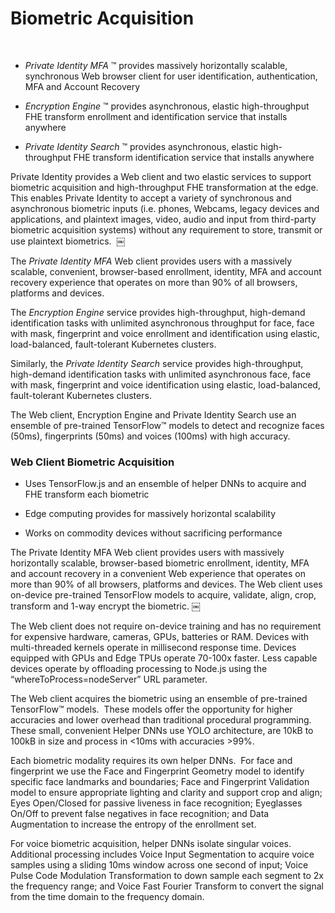# Biometric Acquisition
</br>

* _Private Identity MFA_ ™ provides massively horizontally scalable, synchronous Web browser client for user identification, authentication, MFA and Account Recovery

* _Encryption Engine_ ™ provides asynchronous, elastic high-throughput FHE transform enrollment and identification service that installs anywhere

* _Private Identity Search_ ™ provides asynchronous, elastic high-throughput FHE transform identification service that installs anywhere 

Private Identity provides a Web client and two elastic services to support biometric acquisition and high-throughput FHE transformation at the edge. This enables Private Identity to accept a variety of synchronous and asynchronous biometric inputs (i.e. phones, Webcams, legacy devices and applications, and plaintext images, video, audio and input from third-party biometric acquisition systems) without any requirement to store, transmit or use plaintext biometrics.  ￼

The _Private Identity MFA_ Web client provides users with a massively scalable, convenient, browser-based enrollment, identity, MFA and account recovery experience that operates on more than 90% of all browsers, platforms and devices. 

The _Encryption Engine_ service provides high-throughput, high-demand identification tasks with unlimited asynchronous throughput for face, face with mask, fingerprint and voice enrollment and identification using elastic, load-balanced, fault-tolerant Kubernetes clusters. 

Similarly, the _Private Identity Search_ service provides high-throughput, high-demand identification tasks with unlimited asynchronous face, face with mask, fingerprint and voice identification using elastic, load-balanced, fault-tolerant Kubernetes clusters. 

The Web client, Encryption Engine and Private Identity Search use an ensemble of pre-trained TensorFlow™ models to detect and recognize faces (50ms), fingerprints (50ms) and voices (100ms) with high accuracy.

### Web Client Biometric Acquisition

* Uses TensorFlow.js and an ensemble of helper DNNs to acquire and FHE transform each biometric 

* Edge computing provides for massively horizontal scalability 

* Works on commodity devices without sacrificing performance 

The Private Identity MFA Web client provides users with massively horizontally scalable, browser-based biometric enrollment, identity, MFA and account recovery in a convenient Web experience that operates on more than 90% of all browsers, platforms and devices. The Web client uses on-device pre-trained TensorFlow models to acquire, validate, align, crop, transform and 1-way encrypt the biometric. ￼

The Web client does not require on-device training and has no requirement for expensive hardware, cameras, GPUs, batteries or RAM. Devices with multi-threaded kernels operate in millisecond response time. Devices equipped with GPUs and Edge TPUs operate 70-100x faster. Less capable devices operate by offloading processing to Node.js using the “whereToProcess=nodeServer” URL parameter.  

The Web client acquires the biometric using an ensemble of pre-trained TensorFlow™ models.  These models offer the opportunity for higher accuracies and lower overhead than traditional procedural programming.  These small, convenient Helper DNNs use YOLO architecture, are 10kB to 100kB in size and process in <10ms with accuracies >99%.

Each biometric modality requires its own helper DNNs.  For face and fingerprint we use the Face and Fingerprint Geometry model to identify specific face landmarks and boundaries; Face and Fingerprint Validation model to ensure appropriate lighting and clarity and support crop and align; Eyes Open/Closed for passive liveness in face recognition; Eyeglasses On/Off to prevent false negatives in face recognition; and Data Augmentation to increase the entropy of the enrollment set. 

For voice biometric acquisition, helper DNNs isolate singular voices. Additional processing includes Voice Input Segmentation to acquire voice samples using a sliding 10ms window across one second of input; Voice Pulse Code Modulation Transformation to down sample each segment to 2x the frequency range; and Voice Fast Fourier Transform to convert the signal from the time domain to the frequency domain.   


